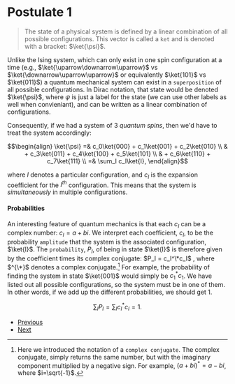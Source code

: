 # Postulate 1

> The state of a physical system is defined by a linear combination of all possible configurations. This vector is called a `ket` and is denoted with a bracket: $\ket{\psi}$.

Unlike the Ising system, which can only exist in one spin configuration at a time (e.g., $\ket{\uparrow\downarrow\uparrow}$ vs $\ket{\downarrow\uparrow\uparrow}$ or equivalently $\ket{101}$ vs $\ket{011}$) a quantum mechanical system can exist in a `superposition` of all possible configurations. In Dirac notation, that state would be denoted $\ket{\psi}$,  where $\psi$ is just a label for the state (we can use other labels as well when convieniant), and can be written as a linear combination of configurations. 

Consequently, if we had a system of 3 *quantum spins*, then we'd have to treat the system accordingly:

$$\begin{align}
\ket{\psi} =& c_0\ket{000} + c_1\ket{001} + c_2\ket{010} \\
		& + c_3\ket{011} + c_4\ket{100} + c_5\ket{101} \\
		& + c_6\ket{110} + c_7\ket{111} \\ 
           =& \sum_I c_I\ket{I},
\end{align}$$

where $I$ denotes a particular configuration, and $c_I$ is the expansion coefficient for the $I^{th}$ configuration. This means that the system is *simultaneously* in multiple configurations. 

#### Probabilities

An interesting feature of quantum mechanics is that each $c_I$ can be a complex number: $c_I = a + bi$.  We interpret each coefficient, $c_I$, to be the probability `amplitude` that the system is the associated configuration, $\ket{I}$. The `probability`, $P_I$, of being in state $\ket{I}$ is therefore given by the coefficient times its complex conjugate: $P_I = c_I^\*c_I$ ,  where $^{\*}$ denotes a complex conjugate.[^cc] For example, the probability of finding the system in state $\ket{001}$ would simply be $c_1^*c_1$. We have listed out all possible configurations, so the system must be in one of them. In other words, if we add up the different probabilities, we should get 1. 

$$\sum_I P_I = \sum_I c_I^*c_I = 1.$$

[^cc]:	Here we introduced the notation of a `complex conjugate`. The complex conjugate, simply returns the same number, but with the imaginary component multiplied by a negative sign. For example, $(a+bi)^* = a-bi$, where $i=\sqrt{-1}$.


- [Previous](Postulates/README.md)  
- [Next](<Postulate 2.md>)


